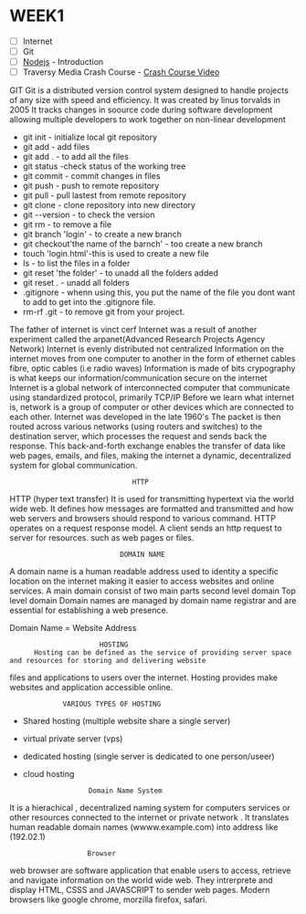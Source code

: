 # WEEK1
- [ ] Internet
- [ ] Git
- [ ] [Nodejs](https://roadmap.sh/nodejs) - Introduction
- [ ] Traversy Media Crash Course - [Crash Course Video](https://www.youtube.com/watch?v=32M1al-Y6Ag)
      
GIT
Git is a distributed version control system designed to handle projects of any size with speed and efficiency.
It was created by linus torvalds in 2005
It tracks changes in soource code during software development allowing multiple developers to work together on non-linear development 

- git init - initialize local git repository
- git add <file> - add files
- git add . - to add all the files 
- git status -check status of the working tree
- git commit - commit changes in files
- git push - push to remote repository
- git pull - pull lastest from remote repository
- git clone - clone repository into new directory 
- git --version - to check the version 
- git rm - to remove a file
- git branch 'login' - to create a new branch 
- git checkout'the name of the barnch' - too create a new branch 
- touch 'login.html'-this is used to create a new file
- ls - to list the files in a folder 
- git reset 'the folder' - to unadd all the folders added 
- git reset . - unadd all folders 
- .gitignore - whenn using this, you put the name of the file you dont want to add to get into the .gitignore file.
- rm-rf .git - to remove git from your project.                                 



The father of internet is vinct cerf
Internet was a result of another experiment called the arpanet(Advanced Research Projects Agency Network)
Internet is evenly distributed not centralized
Information on the internet moves from one computer to another in the form of ethernet cables fibre, optic cables (i.e radio waves)
Information is made of bits
crypography is what keeps our information/communication secure on the internet 
Internet is a global network of interconnected computer that communicate using standardized protocol, primarily TCP/IP
Before we learn what internet is, network is a group of computer or other devices which are connected to each other.
Internet was developed in the late 1960's
The packet is then routed across various networks (using routers and switches) to the destination server, which processes the request and sends back the response. This back-and-forth exchange enables the transfer of data like web pages, emails, and files, making the internet a dynamic, decentralized system for global communication.





                                  HTTP 
HTTP (hyper text transfer)
It is used for transmitting hypertext via the world wide web. 
It defines how messages are formatted and transmitted and how web servers and browsers should respond to various command.
HTTP operates on a request response model. A client sends an http request to server for resources. such as web pages or files.

                               
                               DOMAIN NAME
A domain name is a human readable address used to identity a specific location on the internet making it easier to access websites and online services.
A main domain consist of two main parts 
second level domain
Top level domain 
Domain names are managed by domain name registrar and are essential for establishing a web presence.

Domain Name = Website Address


                          HOSTING 
          Hosting can be defined as the service of providing server space and resources for storing and delivering website 
files and applications to users over the internet. Hosting provides make websites and application accessible online.

                 VARIOUS TYPES OF HOSTING
- Shared hosting (multiple website share a single server)
- virtual private server (vps)
- dedicated hosting (single server is dedicated to one person/useer)
- cloud hosting
                      
                      Domain Name System
It is a hierachical , decentralized naming system for computers services or other resources connected to the internet or private network .
It translates human readable domain names (wwww.example.com) into address like (192.02.1)
                       
                       Browser
  web browser are software application that enable users to access, retrieve and navigate information on the world wide web. 
  They intrerprete and display HTML, CSSS and JAVASCRIPT to sender web pages. 
Modern browsers like google chrome, morzilla firefox, safari.

                          